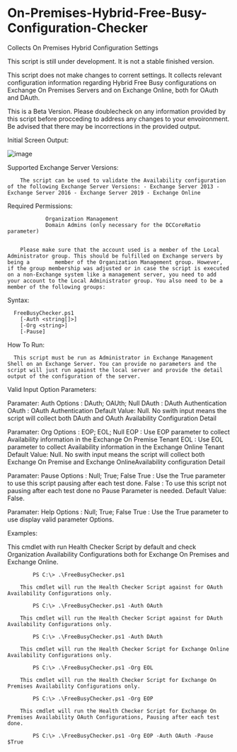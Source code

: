 # On-Premises-Hybrid-Free-Busy-Configuration-Checker
Collects On Premises Hybrid Configuration Settings 


This script is still under development. It is not a stable finished version.

This script does not make changes to corrent settings. It collects relevant configuration information regarding Hybrid Free Busy configurations on Exchange On Premises Servers and on Exchange Online, both for OAuth and DAuth.

This is a Beta Version. Please doublecheck on any information provided by this script before procceding to address any changes to your envoironment. Be advised that there may be incorrections in the provided output.


Initial Screen Output:

![image](https://user-images.githubusercontent.com/3670637/215355627-ee99b28d-1753-4461-8cef-969340cbc7a3.png)

Supported Exchange Server Versions:

        The script can be used to validate the Availability configuration of the following Exchange Server Versions: - Exchange Server 2013 - Exchange Server 2016 - Exchange Server 2019 - Exchange Online

Required Permissions:

                Organization Management
                Domain Admins (only necessary for the DCCoreRatio parameter)


        Please make sure that the account used is a member of the Local Administrator group. This should be fulfilled on Exchange servers by being a        member of the Organization Management group. However, if the group membership was adjusted or in case the script is executed on a non-Exchange system like a management server, you need to add your account to the Local Administrator group. You also need to be a member of the following groups:

                

Syntax:

      FreeBusyChecker.ps1
        [-Auth <string[]>]
        [-Org <string>]
        [-Pause]
  
How To Run:

      This script must be run as Administrator in Exchange Management Shell on an Exchange Server. You can provide no parameters and the script will just run against the local server and provide the detail output of the configuration of the server.



Valid Input Option Parameters:

  Paramater: Auth
    Options  : DAuth; OAUth; Null
        DAuth        : DAuth Authentication
        OAuth        : OAuth Authentication
        Default Value: Null. No swith input means the script will collect both DAuth and OAuth Availability Configuration Detail

  Paramater: Org
    Options  : EOP; EOL; Null
        EOP          : Use EOP parameter to collect Availability information in the Exchange On Premise Tenant
        EOL          : Use EOL parameter to collect Availability information in the Exchange Online Tenant
        Default Value: Null. No swith input means the script will collect both Exchange On Premise and Exchange OnlineAvailability configuration Detail

  Paramater: Pause
    Options  : Null; True; False
        True         : Use the True parameter to use this script pausing after each test done.
        False        : To use this script not pausing after each test done no Pause Parameter is needed.
        Default Value: False.

  Paramater: Help
    Options  : Null; True; False
        True         : Use the True parameter to use display valid parameter Options.



Examples:


  This cmdlet with run Health Checker Script by default and check Organization Availability Configurations both for Exchange On Premises and Exchange Online.

            PS C:\> .\FreeBusyChecker.ps1

        This cmdlet will run the Health Checker Script against for OAuth Availability Configurations only.

            PS C:\> .\FreeBusyChecker.ps1 -Auth OAuth

        This cmdlet will run the Health Checker Script against for DAuth Availability Configurations only.

            PS C:\> .\FreeBusyChecker.ps1 -Auth DAuth

        This cmdlet will run the Health Checker Script for Exchange Online Availability Configurations only.

            PS C:\> .\FreeBusyChecker.ps1 -Org EOL

        This cmdlet will run the Health Checker Script for Exchange On Premises Availability Configurations only.

            PS C:\> .\FreeBusyChecker.ps1 -Org EOP

        This cmdlet will run the Health Checker Script for Exchange On Premises Availability OAuth Configurations, Pausing after each test done.

            PS C:\> .\FreeBusyChecker.ps1 -Org EOP -Auth OAuth -Pause $True



    
    
    
    
    
    
    
    

